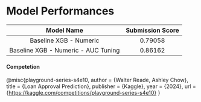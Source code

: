 # Model Performances
| **Model Name**                         | **Submission Score**  |
|:--------------------------------------:|:---------------------:|
| Baseline XGB - Numeric                 | 0.79058               |
| Baseline XGB - Numeric - AUC Tuning    | 0.86162               |



#### Competetion
@misc{playground-series-s4e10,
    author = {Walter Reade, Ashley Chow},
    title = {Loan Approval Prediction},
    publisher = {Kaggle},
    year = {2024},
    url = {https://kaggle.com/competitions/playground-series-s4e10}
}
